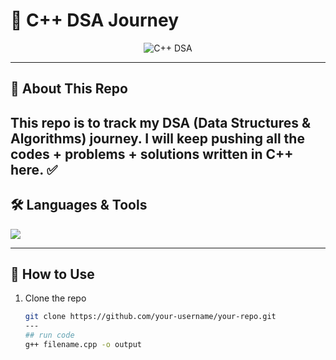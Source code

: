 # 🚀  C++ DSA Journey 

<p align="center">
  <img src="https://img.shields.io/badge/C++-DSA-blue?style=for-the-badge&logo=cplusplus" alt="C++ DSA" />
</p>

---

## 📘 About This Repo  
This repo is to track my DSA (Data Structures & Algorithms) journey.
I will keep pushing all the codes + problems + solutions written in C++ here. ✅
---

## 🛠 Languages & Tools  
<p align="left">
  <img src="https://skillicons.dev/icons?i=cpp,git,github,vscode" />
</p>

---

## 🌟 How to Use  
1. Clone the repo  
   ```bash
   git clone https://github.com/your-username/your-repo.git
   ---
   ## run code
   g++ filename.cpp -o output

